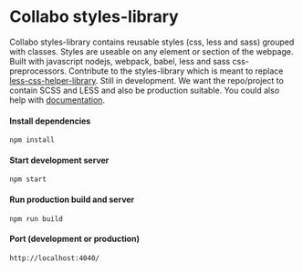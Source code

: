 # Collabo styles-library

Collabo styles-library contains reusable styles (css, less and sass) grouped with classes. Styles are useable on any element or section of the webpage. Built with javascript nodejs, webpack, babel, less and sass css-preprocessors. Contribute to the styles-library which is meant to replace [less-css-helper-library](https://github.com/code-collabo/less-css-helper-library). Still in development. We want the repo/project to contain SCSS and LESS and also be production suitable. You could also help with [documentation](https://code-collabo.gitbook.io/styles-library/).

#### Install dependencies
````
npm install
````
#### Start development server
````
npm start
````
#### Run production build and server
````
npm run build
````
#### Port (development or production)
````
http://localhost:4040/
````
